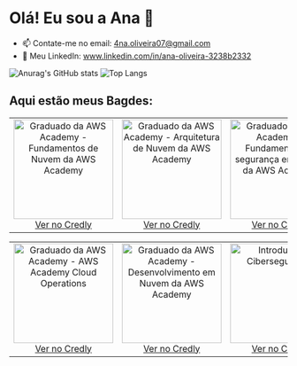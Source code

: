 # Olá! Eu sou a Ana 👋

- 📫 Contate-me no email: 4na.oliveira07@gmail.com
- 💼 Meu LinkedIn: www.linkedin.com/in/ana-oliveira-3238b2332


 ![Anurag's GitHub stats](https://github-readme-stats.vercel.app/api?username=anaoliveira07&show_icons=true&theme=tokyonight)
 ![Top Langs](https://github-readme-stats.vercel.app/api/top-langs/?username=anaoliveira07&layout=compact&theme=tokyonight)

## Aqui estão meus Bagdes:

<div align="center">
  <table>
    <tr>
      <td align="center">
        <img src="https://images.credly.com/size/680x680/images/73e4a58b-a8ef-41a3-a7db-9183dd269882/image.png" alt="Graduado da AWS Academy - Fundamentos de Nuvem da AWS Academy" width="180"/>
        <br/>
        <a href="https://www.credly.com/badges/9f2a350f-8603-4da2-bebd-52f3c2f5261f/public_url" target="_blank">Ver no Credly</a>
      </td>
      <td align="center">
        <img src="https://images.credly.com/size/680x680/images/2f7b0627-48a0-4894-8d46-3245bdfe0463/image.png" alt="Graduado da AWS Academy - Arquitetura de Nuvem da AWS Academy" width="180"/>
        <br/>
        <a href="https://www.credly.com/badges/ba0b0a02-2322-4636-ba77-a6c11b88ba7b/public_url" target="_blank">Ver no Credly</a>
      </td>
      <td align="center">
        <img src="https://images.credly.com/size/680x680/images/81fad72d-a948-409f-a979-0c1bf67b39ab/image.png" alt="Graduado da AWS Academy - Fundamentos de segurança em nuvem da AWS Academy" width="180"/>
        <br/>
        <a href="https://www.credly.com/badges/d44f4e44-5b43-4007-b90d-ec2cf4ab35b9/public_url" target="_blank">Ver no Credly</a>
      </td>
    </tr>
  </table>
</div>

<div align="center">
  <table>
    <tr>
      <td align="center">
        <img src="https://images.credly.com/size/680x680/images/fa80f3f2-0383-4d44-8c14-099e2eb3be36/image.png" alt="Graduado da AWS Academy - AWS Academy Cloud Operations" width="180"/>
        <br/>
        <a href="https://www.credly.com/badges/333e32ec-9d7e-4cd2-8659-dff6162e59a1/public_url" target="_blank">Ver no Credly</a>
      </td>
      <td align="center">
        <img src="https://images.credly.com/size/680x680/images/119182cf-ca68-495a-a415-bff62dfdcc7e/image.png" alt="Graduado da AWS Academy - Desenvolvimento em Nuvem da AWS Academy" width="180"/>
        <br/>
        <a href="https://www.credly.com/badges/1a739a7b-2d50-4852-9f3a-1a6b25820131/public_url" target="_blank">Ver no Credly</a>
      </td>
      <td align="center">
        <img src="https://images.credly.com/size/680x680/images/af8c6b4e-fc31-47c4-8dcb-eb7a2065dc5b/I2CS__1_.png" alt="Introdução à Cibersegurança" width="180"/>
        <br/>
        <a href="https://www.credly.com/badges/224183b2-6d1b-41b2-903c-8716fe898eff/public_url" target="_blank">Ver no Credly</a>
      </td>
    </tr>
  </table>
</div>

